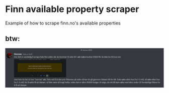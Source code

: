 # Finn available property scraper
Example of how to scrape finn.no's available properties

## btw:
![](2023-01-29-16-44-37.png)
